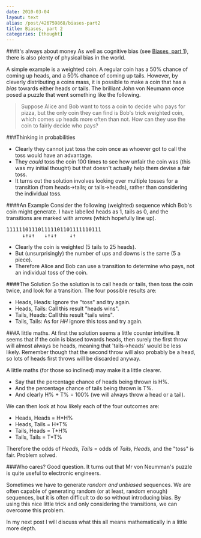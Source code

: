 ```yaml
---
date: 2010-03-04
layout: text
alias: /post/426759868/biases-part2
title: Biases, part 2
categories: [thought]
---
```


###It's always about money
As well as cognitive bias (see [Biases, part 1](http://blog.latentflip.com/post/424956944/biases-part1)), there is also plenty of physical bias in the world. 

A simple example is a weighted coin. A regular coin has a 50% chance of coming up heads, and a 50% chance of coming up tails. However, by cleverly distributing a coins mass, it is possible to make a coin that has a *bias* towards either heads or tails. The brilliant John von Neumann once posed a puzzle that went something like the following.

>Suppose Alice and Bob want to toss a coin to decide who pays for pizza, but the only coin they can find is Bob's trick weighted coin, which comes up heads more often than not. How can they use the coin to fairly decide who pays?

<!-- more -->

###Thinking in probabilities
* Clearly they cannot just toss the coin once as whoever got to call the toss would have an advantage.
* They *could* toss the coin 100 times to see how unfair the coin was (this was my initial thought) but that doesn't actually help them devise a fair toss.
* It turns out the solution involves looking over multiple tosses for a transition (from heads->tails; or tails->heads), rather than considering the individual toss.

####An Example
Consider the following (weighted) sequence which Bob's coin might generate. I have labelled heads as 1, tails as 0, and the transitions are marked with arrows (which hopefully line up).
<pre>
111111011101111101101111110111
     &darr;&uarr;&darr;&uarr;   &darr;&uarr;&darr;&uarr;    &darr;&uarr;
</pre>
* Clearly the coin is weighted (5 tails to 25 heads).
* But (unsurprisingly) the number of ups and downs is the same (5 a piece).
* Therefore Alice and Bob can use a transition to determine who pays, not an individual toss of the coin.

####The Solution
So the solution is to call heads or tails, then toss the coin twice, and look for a transition. The four possible results are:

* Heads, Heads: Ignore the "toss" and try again.
* Heads, Tails: Call this result "heads wins".
* Tails, Heads: Call this result "tails wins".
* Tails, Tails: As for *HH* ignore this toss and try again.

###A little maths.
At first the solution seems a little counter intuitive. It seems that if the coin is biased towards heads, then surely the first throw will almost always be heads, meaning that 'tails->heads' would be less likely. Remember though that the second throw will also probably be a head, so lots of heads first throws will be discarded anyway.

A little maths (for those so inclined) may make it a little clearer.

* Say that the percentage chance of heads being thrown is H%.
* And the percentage chance of tails being thrown is T%.
* And clearly H% + T% = 100% (we will always throw a head or a tail).

We can then look at how likely each of the four outcomes are:

* Heads, Heads = H*H%
* Heads, Tails = H*T%
* Tails, Heads = T*H%
* Tails, Tails = T*T%

Therefore the odds of *Heads,&nbsp;Tails*&nbsp;=&nbsp;odds&nbsp;of&nbsp;*Tails,&nbsp;Heads*, and the "toss" is fair. Problem solved.

###Who cares?
Good question. It turns out that Mr von Neumman's puzzle is quite useful to electronic engineers. 

Sometimes we have to generate *random and unbiased* sequences. We are often capable of generating random (or at least, random enough) sequences, but it is often difficult to do so without introducing bias. By using this nice little trick and only considering the transitions, we can overcome this problem. 

In my next post I will discuss what this all means mathematically in a little more depth.






